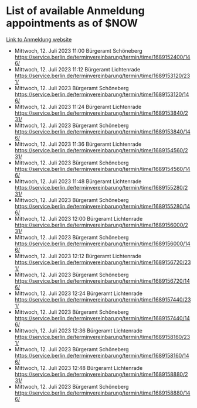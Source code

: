 # List of available Anmeldung appointments as of $NOW
[Link to Anmeldung website](https://service.berlin.de/terminvereinbarung/termin/tag.php?termin=1&anliegen[]=120686&dienstleisterlist=122210,122217,327316,122219,327312,122227,327314,122231,327346,122243,327348,122254,122252,329742,122260,329745,122262,329748,122271,327278,122273,327274,122277,327276,330436,122280,327294,122282,327290,122284,327292,122291,327270,122285,327266,122286,327264,122296,327268,150230,329760,122297,327286,122294,327284,122312,329763,122314,329775,122304,327330,122311,327334,122309,327332,317869,122281,327352,122279,329772,122283,122276,327324,122274,327326,122267,329766,122246,327318,122251,327320,122257,327322,122208,327298,122226,327300&herkunft=http%3A%2F%2Fservice.berlin.de%2Fdienstleistung%2F120686%2F)
- Mittwoch, 12. Juli 2023 11:00 Bürgeramt Schöneberg https://service.berlin.de/terminvereinbarung/termin/time/1689152400/146/
- Mittwoch, 12. Juli 2023 11:12 Bürgeramt Lichtenrade https://service.berlin.de/terminvereinbarung/termin/time/1689153120/231/
- Mittwoch, 12. Juli 2023  Bürgeramt Schöneberg https://service.berlin.de/terminvereinbarung/termin/time/1689153120/146/
- Mittwoch, 12. Juli 2023 11:24 Bürgeramt Lichtenrade https://service.berlin.de/terminvereinbarung/termin/time/1689153840/231/
- Mittwoch, 12. Juli 2023  Bürgeramt Schöneberg https://service.berlin.de/terminvereinbarung/termin/time/1689153840/146/
- Mittwoch, 12. Juli 2023 11:36 Bürgeramt Lichtenrade https://service.berlin.de/terminvereinbarung/termin/time/1689154560/231/
- Mittwoch, 12. Juli 2023  Bürgeramt Schöneberg https://service.berlin.de/terminvereinbarung/termin/time/1689154560/146/
- Mittwoch, 12. Juli 2023 11:48 Bürgeramt Lichtenrade https://service.berlin.de/terminvereinbarung/termin/time/1689155280/231/
- Mittwoch, 12. Juli 2023  Bürgeramt Schöneberg https://service.berlin.de/terminvereinbarung/termin/time/1689155280/146/
- Mittwoch, 12. Juli 2023 12:00 Bürgeramt Lichtenrade https://service.berlin.de/terminvereinbarung/termin/time/1689156000/231/
- Mittwoch, 12. Juli 2023  Bürgeramt Schöneberg https://service.berlin.de/terminvereinbarung/termin/time/1689156000/146/
- Mittwoch, 12. Juli 2023 12:12 Bürgeramt Lichtenrade https://service.berlin.de/terminvereinbarung/termin/time/1689156720/231/
- Mittwoch, 12. Juli 2023  Bürgeramt Schöneberg https://service.berlin.de/terminvereinbarung/termin/time/1689156720/146/
- Mittwoch, 12. Juli 2023 12:24 Bürgeramt Lichtenrade https://service.berlin.de/terminvereinbarung/termin/time/1689157440/231/
- Mittwoch, 12. Juli 2023  Bürgeramt Schöneberg https://service.berlin.de/terminvereinbarung/termin/time/1689157440/146/
- Mittwoch, 12. Juli 2023 12:36 Bürgeramt Lichtenrade https://service.berlin.de/terminvereinbarung/termin/time/1689158160/231/
- Mittwoch, 12. Juli 2023  Bürgeramt Schöneberg https://service.berlin.de/terminvereinbarung/termin/time/1689158160/146/
- Mittwoch, 12. Juli 2023 12:48 Bürgeramt Lichtenrade https://service.berlin.de/terminvereinbarung/termin/time/1689158880/231/
- Mittwoch, 12. Juli 2023  Bürgeramt Schöneberg https://service.berlin.de/terminvereinbarung/termin/time/1689158880/146/
